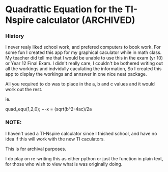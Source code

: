 # Quadrattic Equation for the TI-Nspire calculator (ARCHIVED)


### History
I never realy liked school work, and prefered computers to book work.
For some fun I created this app for my graphical caculator while in math class.
My teacher did tell me that I would be unable to use this in the exam (yr 10) or Year 12 Final Exam.
I didn't really care, I couldn't be bothered writing out all the workings and indvidully caculating the information,
So I created this app to display the workings and annswer in one nice neat package.

All you required to do was to place in the a, b and c values and it would work out the rest.


ie.

quad_equ(1,2,0);
+-x = (sqrt(b^2-4ac)/2a

### NOTE:
I haven't used a TI-Nspire calculator since I fnished school, and have no idea if this will work with the new TI caculators.

This is for archival purposes.

I do play on re-writing this as either python or just the function in plain text, for those who wish to view what is was originally doing.

